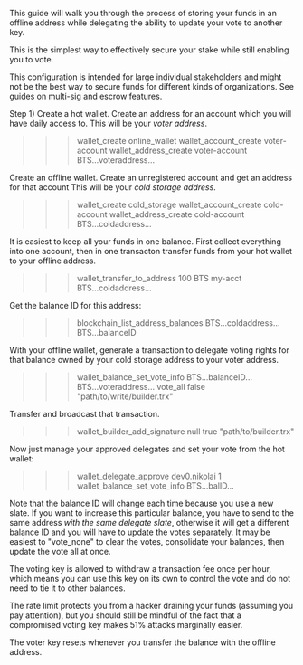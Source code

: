 This guide will walk you through the process of storing your funds in an offline
address while delegating the ability to update your vote to another key.

This is the simplest way to effectively secure your stake while still enabling you to vote.

This configuration is intended for large individual stakeholders and might not be the best
way to secure funds for different kinds of organizations. See guides on multi-sig and escrow
features.

Step 1) Create a hot wallet. Create an address for an account which you will have daily access to.
This will be your *voter address*.

>>> wallet_create online_wallet
>>> wallet_account_create voter-account
>>> wallet_address_create voter-account
BTS...voteraddress...


Create an offline wallet. Create an unregistered account and get an address for that account
This will be your *cold storage address*.

>>> wallet_create cold_storage
>>> wallet_account_create cold-account
>>> wallet_address_create cold-account
BTS...coldaddress...

It is easiest to keep all your funds in one balance. First collect everything into one account, then
in one transacton transfer funds from your hot wallet to your offline address.

>>> wallet_transfer_to_address 100 BTS my-acct BTS...coldaddress...

Get the balance ID for this address:

>>> blockchain_list_address_balances BTS...coldaddress...
BTS...balanceID

With your offline wallet, generate a transaction to delegate voting rights for that balance
owned by your cold storage address to your voter address.

>>> wallet_balance_set_vote_info BTS...balanceID... BTS...voteraddress... vote_all false "path/to/write/builder.trx"

Transfer and broadcast that transaction.

>>> wallet_builder_add_signature null true "path/to/builder.trx"


Now just manage your approved delegates and set your vote from the hot wallet:
>>> wallet_delegate_approve dev0.nikolai 1
>>> wallet_balance_set_vote_info BTS...balID...

Note that the balance ID will change each time because you use a new slate.
If you want to increase this particular balance, you have to send to the same address *with the same delegate slate*, otherwise
it will get a different balance ID and you will have to update the votes separately. It may be easiest to "vote_none" to clear the votes,
consolidate your balances, then update the vote all at once.


The voting key is allowed to withdraw a transaction fee once per hour, which means you can
use this key on its own to control the vote and do not need to tie it to other balances.


The rate limit protects you from a hacker draining your funds (assuming you pay attention),
but you should still be mindful of the fact that a compromised voting key makes 51% attacks marginally easier.


The voter key resets whenever you transfer the balance with the offline address.
